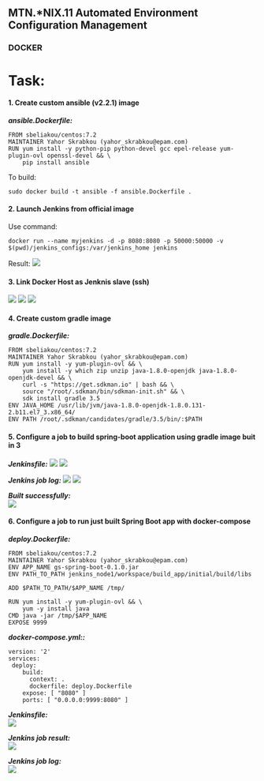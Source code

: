 MTN.*NIX.11 Automated Environment Configuration Management
----

### DOCKER
# Task:

#### 1. Create custom ansible (v2.2.1) image

<i><b>ansible.Dockerfile:</b></i>
```ansible.Dockerfile
FROM sbeliakou/centos:7.2
MAINTAINER Yahor Skrabkou (yahor_skrabkou@epam.com)
RUN yum install -y python-pip python-devel gcc epel-release yum-plugin-ovl openssl-devel && \
    pip install ansible
```

To build:
```build
sudo docker build -t ansible -f ansible.Dockerfile .
```

#### 2.  Launch Jenkins from official image
Use command:
```jenkins.command
docker run --name myjenkins -d -p 8080:8080 -p 50000:50000 -v $(pwd)/jenkins_configs:/var/jenkins_home jenkins
```
Result:
<img src=pic/jenkins_result.png />

#### 3.  Link Docker Host as Jenknis slave (ssh)
<img src=pic/3.png />
<img src=pic/4.png />
<img src=pic/5.png />


#### 4.  Create custom gradle image
<i><b>gradle.Dockerfile:</b></i>
```gradle.Dockerfile
FROM sbeliakou/centos:7.2
MAINTAINER Yahor Skrabkou (yahor_skrabkou@epam.com)
RUN yum install -y yum-plugin-ovl && \
    yum install -y which zip unzip java-1.8.0-openjdk java-1.8.0-openjdk-devel && \
    curl -s "https://get.sdkman.io" | bash && \ 
    source "/root/.sdkman/bin/sdkman-init.sh" && \
    sdk install gradle 3.5
ENV JAVA_HOME /usr/lib/jvm/java-1.8.0-openjdk-1.8.0.131-2.b11.el7_3.x86_64/
ENV PATH /root/.sdkman/candidates/gradle/3.5/bin/:$PATH
```

#### 5.  Configure a job to build spring-boot application using gradle image buit in 3
<i><b>Jenkinsfile:</b></i>
<img src=pic/6.png />
<img src=pic/6-5.png />

<i><b>Jenkins job log:</b></i>
<img src=pic/7.png />
<img src=pic/7-5.png />

<i><b>Built successfully:</b></i><br>
<img src=pic/8.png />


#### 6.  Configure a job to run just built Spring Boot app with docker-compose
<i><b>deploy.Dockerfile:</b></i>
```deploy.Dockerfile
FROM sbeliakou/centos:7.2
MAINTAINER Yahor Skrabkou (yahor_skrabkou@epam.com)
ENV APP_NAME gs-spring-boot-0.1.0.jar
ENV PATH_TO_PATH jenkins_node1/workspace/build_app/initial/build/libs

ADD $PATH_TO_PATH/$APP_NAME /tmp/

RUN yum install -y yum-plugin-ovl && \
    yum -y install java
CMD java -jar /tmp/$APP_NAME
EXPOSE 9999
```

<i><b>docker-compose.yml::</b></i><br>
```docker-compose
version: '2'
services:
 deploy:
    build:
      context: .
      dockerfile: deploy.Dockerfile
    expose: [ "8080" ]
    ports: [ "0.0.0.0:9999:8080" ]    
```

<i><b>Jenkinsfile:</b></i><br>
<img src=pic/9.png />

<i><b>Jenkins job result:</b></i><br>
<img src=pic/10.png />

<i><b>Jenkins job log:</b></i><br>
<img src=pic/11.png />


    
    
    
    

    
    
    


